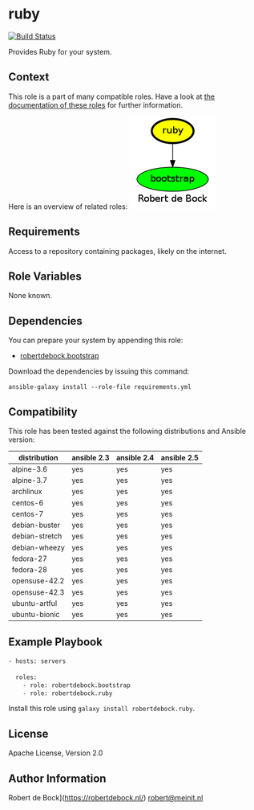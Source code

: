 ruby
=========

[![Build Status](https://travis-ci.org/robertdebock/ansible-role-ruby.svg?branch=master)](https://travis-ci.org/robertdebock/ansible-role-ruby)

Provides Ruby for your system.

Context
--------
This role is a part of many compatible roles. Have a look at [the documentation of these roles](https://robertdebock.nl/) for further information.

Here is an overview of related roles:
![dependencies](https://raw.githubusercontent.com/robertdebock/drawings/artifacts/ruby.png "Dependency")

Requirements
------------

Access to a repository containing packages, likely on the internet.

Role Variables
--------------

None known.

Dependencies
------------

You can prepare your system by appending this role:

- [robertdebock.bootstrap](https://travis-ci.org/robertdebock/ansible-role-bootstrap)

Download the dependencies by issuing this command:
```
ansible-galaxy install --role-file requirements.yml
```

Compatibility
-------------

This role has been tested against the following distributions and Ansible version:

|distribution|ansible 2.3|ansible 2.4|ansible 2.5|
|------------|-----------|-----------|-----------|
|alpine-3.6|yes|yes|yes|
|alpine-3.7|yes|yes|yes|
|archlinux|yes|yes|yes|
|centos-6|yes|yes|yes|
|centos-7|yes|yes|yes|
|debian-buster|yes|yes|yes|
|debian-stretch|yes|yes|yes|
|debian-wheezy|yes|yes|yes|
|fedora-27|yes|yes|yes|
|fedora-28|yes|yes|yes|
|opensuse-42.2|yes|yes|yes|
|opensuse-42.3|yes|yes|yes|
|ubuntu-artful|yes|yes|yes|
|ubuntu-bionic|yes|yes|yes|

Example Playbook
----------------

```
- hosts: servers

  roles:
    - role: robertdebock.bootstrap
    - role: robertdebock.ruby
```

Install this role using `galaxy install robertdebock.ruby`.

License
-------

Apache License, Version 2.0

Author Information
------------------

Robert de Bock](https://robertdebock.nl/) <robert@meinit.nl>

